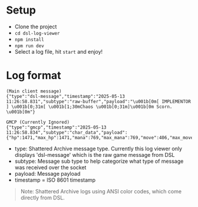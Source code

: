 # Setup
* Clone the project
* `cd dsl-log-viewer`
* `npm install`
* `npm run dev`
* Select a log file, hit `start` and enjoy!

# Log format

```
(Main client message)
{"type":"dsl-message","timestamp":"2025-05-13 11:26:58.831","subtype":"raw-buffer","payload":"\u001b[0m[ IMPLEMENTOR ] \u001b[0;31m[ \u001b[1;30mChaos \u001b[0;31m]\u001b[0m Scorn. \u001b[0m"}

GMCP (Currently Ignored)
{"type":"gmcp","timestamp":"2025-05-13 11:26:58.834","subtype":"char_data","payload":{"hp":1471,"max_hp":1471,"mana":769,"max_mana":769,"move":406,"max_move":406,"gold":1744,"silver":17,"wimpy":0,"str":62,"max_str":62,"int":60,"max_int":60,"wis":78,"max_wis":78,"dex":73,"max_dex":73,"con":42,"max_con":42,"stance":"Offensive","language":"Common","tnl":473558,"carry_weight":337,"can_carry_weight":709,"is_afk":false,"is_quiet":false,"is_flying":true,"is_riding":false,"is_fighting":false}}
```
* type: Shattered Archive message type. Currently this log viewer only displays 'dsl-message' which is the raw game message from DSL
* subtype: Message sub type to help categorize what type of message was received over the socket
* payload: Message payload
* timestamp = ISO 8601 timestamp

> Note: Shattered Archive logs using ANSI color codes, which come directly from DSL.
